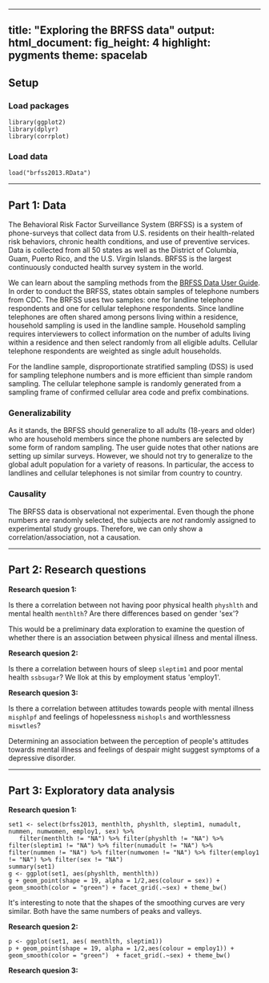  ---
title: "Exploring the BRFSS data"
output: 
  html_document: 
    fig_height: 4
    highlight: pygments
    theme: spacelab
---

## Setup

### Load packages

```{r load-packages, message = FALSE}
library(ggplot2)
library(dplyr)
library(corrplot)
```

### Load data

```{r load-data}
load("brfss2013.RData")
```



* * *

## Part 1: Data

The Behavioral Risk Factor Surveillance System (BRFSS) is a system of phone-surveys that collect data from U.S. residents on their health-related risk behaviors, chronic health conditions, and use of preventive services. Data is collected from all 50 states as well as the District of Columbia, Guam, Puerto Rico, and the U.S. Virgin Islands. BRFSS is the largest continuously conducted health survey system in the world.

We can learn about the sampling methods from the [BRFSS Data User Guide](http://www.cdc.gov/brfss/data_documentation/pdf/userguidejune2013.pdf). In order
to conduct the BRFSS, states obtain samples of telephone numbers from CDC. The BRFSS uses
two samples: one for landline telephone respondents and one for cellular telephone respondents. Since landline telephones are often shared among persons living within a residence, household sampling is used in the landline sample. Household sampling requires interviewers to collect information on the number of adults living within a residence and then select randomly from all eligible adults. Cellular telephone respondents are weighted as single adult households. 

For the landline sample, disproportionate stratified sampling (DSS) is used for sampling telephone numbers and is more efficient than simple random sampling. The cellular telephone sample is randomly generated from a sampling frame of confirmed
cellular area code and prefix combinations.

### Generalizability

As it stands, the BRFSS should generalize to all adults (18-years and older) who are household members since the phone numbers are selected by some form of random sampling. The user guide notes that other nations are setting up similar surveys. However, we should not try to generalize to the global adult population for a variety of reasons. In particular, the access to landlines and cellular telephones is not similar from country to country.

### Causality

The BRFSS data is observational not experimental. Even though the phone numbers are randomly selected, the subjects are *not* randomly assigned to experimental study groups. Therefore, we can only show a correlation/association, not a causation.




* * *

## Part 2: Research questions

**Research quesion 1:**

Is there a correlation between not having poor physical health `physhlth` and mental health `menthlth`? Are there differences based on gender 'sex'?

This would be a preliminary data exploration to examine the question of whether there is an association between physical illness and mental illness.

**Research quesion 2:**

Is there a correlation between hours of sleep `sleptim1` and poor mental health `ssbsugar`?
We llok at this by employment status 'employ1'.


**Research quesion 3:**

Is there a correlation between attitudes towards people with mental illness `misphlpf` and feelings of hopelessness `mishopls` and worthlessness `miswtles`?


Determining an association between the perception of people's attitudes towards mental illness and feelings of despair might suggest symptoms of a depressive disorder.

* * *

## Part 3: Exploratory data analysis



**Research quesion 1:**

```{r}
set1 <- select(brfss2013, menthlth, physhlth, sleptim1, numadult, nummen, numwomen, employ1, sex) %>%
   filter(menthlth != "NA") %>% filter(physhlth != "NA") %>% filter(sleptim1 != "NA") %>% filter(numadult != "NA") %>% filter(nummen != "NA") %>% filter(numwomen != "NA") %>% filter(employ1 != "NA") %>% filter(sex != "NA")
summary(set1)
g <- ggplot(set1, aes(physhlth, menthlth))
g + geom_point(shape = 19, alpha = 1/2,aes(colour = sex)) + geom_smooth(color = "green") + facet_grid(.~sex) + theme_bw()
```

It's interesting to note that the shapes of the smoothing curves are very similar. Both have the same numbers of peaks and valleys. 


**Research quesion 2:**

```{r}
p <- ggplot(set1, aes( menthlth, sleptim1))
p + geom_point(shape = 19, alpha = 1/2,aes(colour = employ1)) + geom_smooth(color = "green")  + facet_grid(.~sex) + theme_bw()
```



**Research quesion 3:**

```{r}
```
